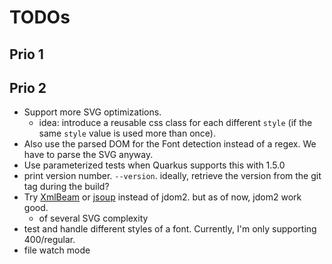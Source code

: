 # TODOs

## Prio 1

## Prio 2

- Support more SVG optimizations.
    - idea: introduce a reusable css class for each different `style` (if the same `style` value is used more than once).
- Also use the parsed DOM for the Font detection instead of a regex. We have to parse the SVG anyway.
- Use parameterized tests when Quarkus supports this with 1.5.0
- print version number. `--version`. ideally, retrieve the version from the git tag during the build?
- Try [XmlBeam](https://xmlbeam.org/) or [jsoup](https://jsoup.org/) instead of jdom2. but as of now, jdom2 work good.
    - of several SVG complexity 
- test and handle different styles of a font. Currently, I'm only supporting 400/regular.
- file watch mode
